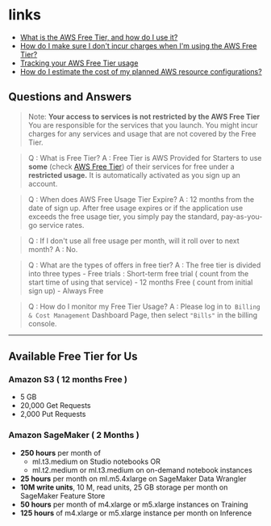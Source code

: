 # links
- [What is the AWS Free Tier, and how do I use it?](https://aws.amazon.com/premiumsupport/knowledge-center/what-is-free-tier/?trk=c7abb6ef-759a-410c-9380-54e4463bc5ec&sc_channel=em&mkt_tok=MTEyLVRaTS03NjYAAAGJRiExyVAznarIwHZug7c76cYLpH1bRmXtux0vttcoe4-HLWTv3jIZ0AHU3bfGxDovPqMmZ2g04-sfIsxEVT8TRdUz3pFSreVMM_th9G_XQKZMoAKVYEw8)
- [How do I make sure I don't incur charges when I'm using the AWS Free Tier?](https://aws.amazon.com/premiumsupport/knowledge-center/free-tier-charges/)
- [Tracking your AWS Free Tier usage](https://docs.aws.amazon.com/awsaccountbilling/latest/aboutv2/tracking-free-tier-usage.html)
- [How do I estimate the cost of my planned AWS resource configurations?](https://aws.amazon.com/premiumsupport/knowledge-center/estimating-aws-resource-costs/)

## Questions and Answers

> Note:
  **Your access to services is not restricted by the AWS Free Tier**
  You are responsible for the services that you launch. You might incur charges for any services and usage that are not covered by the Free Tier.

> Q :  What is Free Tier?
> A :  Free Tier is AWS Provided for Starters to use **some** (check [AWS Free Tier](https://aws.amazon.com/free/?all-free-tier.sort-by=item.additionalFields.SortRank&all-free-tier.sort-order=asc&awsf.Free%20Tier%20Types=*all&awsf.Free%20Tier%20Categories=*all)) of their services for free under a **restricted usage.** It is automatically activated as you sign up an account.

>Q :  When does AWS Free Usage Tier Expire?
>A :  12 months from the date of sign up. After free usage expires or if the application use exceeds the free usage tier, you simply pay the standard, pay-as-you-go service rates.

>Q :  If I don't use all free usage per month, will it roll over to next month?
>A :  No.

> Q :  What are the types of offers in free tier?
> A :  The free tier is divided into three types
> 		- Free trials  : Short-term free trial ( count from the start time of using that service)
> 		- 12 months Free ( count from initial sign up)
> 		- Always Free

> Q :  How do I monitor my Free Tier Usage?
> A :  Please log in to` Billing & Cost Management` Dashboard Page, then select `"Bills"` in the billing console.
---

## Available Free Tier for Us

### Amazon S3 ( 12 months Free )
- 5 GB
- 20,000 Get Requests
- 2,000 Put Requests

### Amazon SageMaker ( 2 Months )
- **250 hours** per month of 
	- ml.t3.medium on Studio notebooks OR 
	- ml.t2.medium or ml.t3.medium on on-demand notebook instances
- **25 hours** per month on ml.m5.4xlarge on SageMaker Data Wrangler
- **10M write units**, 10 M, read units, 25 GB storage per month on SageMaker Feature Store
- **50 hours** per month of m4.xlarge or m5.xlarge instances on Training
- **125 hours** of m4.xlarge or m5.xlarge instance per month on Inference
